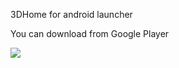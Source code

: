 3DHome for android launcher

You can download from Google Player

<img src="https://lh3.googleusercontent.com/-bZl_IQy80Wk/UnsmnBcDHPI/AAAAAAAACaY/yxhksCSiux8/s630-fcrop64=1,00ad0793ffa8ed0d/10000_2798038689844750339_2889167448990305880_O.png" />
